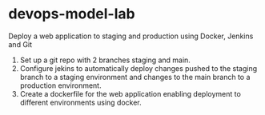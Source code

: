 # devops-model-lab
Deploy a web application to staging and production using Docker, Jenkins and Git
1. Set up a git repo with 2 branches staging and main.
2. Configure jekins to automatically deploy changes pushed to the staging branch to a staging environment and changes to the main branch to a production environment.
3. Create a dockerfile for the web application enabling deployment to different environments using docker.
